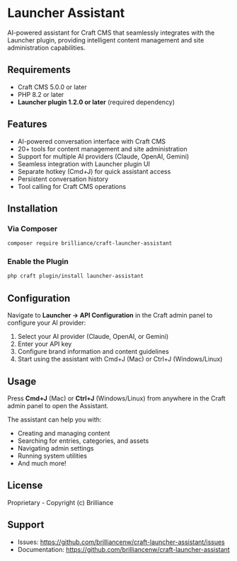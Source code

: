 # Launcher Assistant

AI-powered assistant for Craft CMS that seamlessly integrates with the Launcher plugin, providing intelligent content management and site administration capabilities.

## Requirements

- Craft CMS 5.0.0 or later
- PHP 8.2 or later
- **Launcher plugin 1.2.0 or later** (required dependency)

## Features

- AI-powered conversation interface with Craft CMS
- 20+ tools for content management and site administration
- Support for multiple AI providers (Claude, OpenAI, Gemini)
- Seamless integration with Launcher plugin UI
- Separate hotkey (Cmd+J) for quick assistant access
- Persistent conversation history
- Tool calling for Craft CMS operations

## Installation

### Via Composer

```bash
composer require brilliance/craft-launcher-assistant
```

### Enable the Plugin

```bash
php craft plugin/install launcher-assistant
```

## Configuration

Navigate to **Launcher → API Configuration** in the Craft admin panel to configure your AI provider:

1. Select your AI provider (Claude, OpenAI, or Gemini)
2. Enter your API key
3. Configure brand information and content guidelines
4. Start using the assistant with Cmd+J (Mac) or Ctrl+J (Windows/Linux)

## Usage

Press **Cmd+J** (Mac) or **Ctrl+J** (Windows/Linux) from anywhere in the Craft admin panel to open the Assistant.

The assistant can help you with:
- Creating and managing content
- Searching for entries, categories, and assets
- Navigating admin settings
- Running system utilities
- And much more!

## License

Proprietary - Copyright (c) Brilliance

## Support

- Issues: https://github.com/brilliancenw/craft-launcher-assistant/issues
- Documentation: https://github.com/brilliancenw/craft-launcher-assistant
